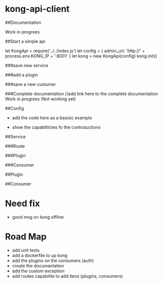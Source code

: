 # kong-api-client

##Documentation

Work in progrees

##Start a simple api

let KongApi = require('../../index.js')
let config = {
	admin_url: 'http://' + process.env.KONG_IP + ':8001'
}
let kong = new KongApi(config)
kong.init()

###save new service

###add a plugin

###save a new custumer


###Complete documentation
    //add link here to the complete documentation
Work in progrees (Not working yet)

##Config

- add the code here as a basisic example

- show the capablitictes fo the contrutuctions

##Service

###Route

###Plugin

###Consumer

##Plugin

##Consumer

# Need fix
 - good msg on kong offline

# Road Map
 - add unit tests
 - add a dockerfile to up kong
 - add the plugins on the consumers (auth)
 - create the documantation
 - add the custom exception
 - add routes capabilite to add itens (plugins, consumers)
